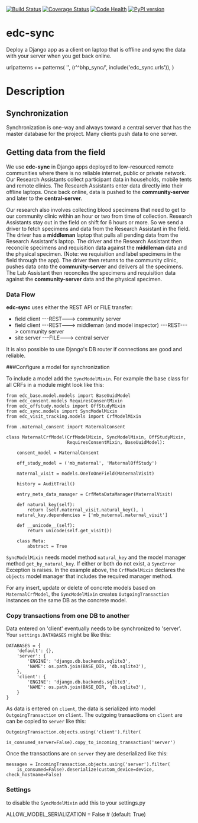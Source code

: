 [![Build Status](https://travis-ci.org/botswana-harvard/edc-sync.svg?branch=develop)](https://travis-ci.org/botswana-harvard/edc-sync)
[![Coverage Status](https://coveralls.io/repos/botswana-harvard/edc-sync/badge.svg?branch=develop)](https://coveralls.io/r/botswana-harvard/edc-sync?branch=develop)
[![Code Health](https://landscape.io/github/botswana-harvard/edc-sync/develop/landscape.svg?style=flat)](https://landscape.io/github/botswana-harvard/edc-sync/develop)
[![PyPI version](https://badge.fury.io/py/edc-sync.svg)](http://badge.fury.io/py/edc-sync)

# edc-sync

Deploy a Django app as a client on laptop that is offline and sync the data with your server when you get back online.


urlpatterns += patterns(
    '',
    (r'^bhp_sync/', include('edc_sync.urls')),
)


Description
===========

Synchronization
---------------
Synchronization is one-way and always toward a central server that has the master database for the project. Many clients push data to one server. 

Getting data from the field
---------------------------
We use __edc-sync__ in Django apps deployed to low-resourced remote communities where there is no reliable internet, public or private network. Our Research Assistants collect participant data in households, mobile tents and remote clinics. The Research Assistants enter data directly into their offline laptops. Once back online, data is pushed to the __community-server__ and later to the __central-server__. 

Our research also involves collecting blood specimens that need to get to our community clinic within an hour or two from time of collection. Research Assistants stay out in the field on shift for 6 hours or more. So we send a driver to fetch specimens and data from the Research Assistant in the field. The driver has a __middleman__ laptop that pulls all pending data from the Research Assistant's laptop. The driver and the Research Assistant then reconcile specimens and requisition data against the __middleman__ data and the physical specimen. (Note: we requisition and label specimens in the field through the app). The driver then returns to the community clinic, pushes data onto the __community-server__ and delivers all the specimens. The Lab Assistant then reconciles the specimens and requisition data against the __community-server__ data and the physical specimen.

### Data Flow

__edc-sync__ uses either the REST API or FILE transfer:
- field client ---REST---> community server
- field client ---REST---> middleman (and model inspector) ---REST---> community server
- site server ---FILE---> central server

It is also possible to use Django's DB router if connections are good and reliable.


###Configure a model for synchronization

To include a model add the `SyncModelMixin`. For example the base class for all CRFs in a module might look like this:

    from edc_base.model.models import BaseUuidModel
    from edc_consent.models RequiresConsentMixin
    from edc_offstudy.models import OffStudyMixin
    from edc_sync.models import SyncModelMixin
    from edc_visit_tracking.models import CrfModelMixin
    
    from .maternal_consent import MaternalConsent

    class MaternalCrfModel(CrfModelMixin, SyncModelMixin, OffStudyMixin,
                           RequiresConsentMixin, BaseUuidModel):
    
        consent_model = MaternalConsent
    
        off_study_model = ('mb_maternal', 'MaternalOffStudy')
    
        maternal_visit = models.OneToOneField(MaternalVisit)
    
        history = AuditTrail()
    
        entry_meta_data_manager = CrfMetaDataManager(MaternalVisit)
    
        def natural_key(self):
            return (self.maternal_visit.natural_key(), )
        natural_key.dependencies = ['mb_maternal.maternal_visit']
    
        def __unicode__(self):
            return unicode(self.get_visit())
    
        class Meta:
            abstract = True

        
`SyncModelMixin` needs model method `natural_key` and the model manager method `get_by_natural_key`. If either or both do not exist, a `SyncError` Exception is raises. In the example above, the `CrfModelMixin` declares the `objects` model manager that includes the required manager method.

For any insert, update or delete of concrete models based on `MaternalCrfModel`, the `SyncModelMixin` creates `OutgoingTransaction` instances on the same DB as the concrete model.

### Copy transactions from one DB to another

Data entered on 'client' eventually needs to be synchronized to 'server'. Your `settings.DATABASES` might be like this:
    
    DATABASES = {
        'default': {},
        'server': {
            'ENGINE': 'django.db.backends.sqlite3',
            'NAME': os.path.join(BASE_DIR, 'db.sqlite3'),
        },
        'client': {
            'ENGINE': 'django.db.backends.sqlite3',
            'NAME': os.path.join(BASE_DIR, 'db.sqlite3'),
        }
    }
      
As data is entered on `client`, the data is serialized into model `OutgoingTransaction` on `client`. The outgoing transactions on `client` are can be copied to `server` like this:

    OutgoingTransaction.objects.using('client').filter(
            is_consumed_server=False).copy_to_incoming_transaction('server') 

Once the transactions are on `server` they are deserialized like this:

    messages = IncomingTransaction.objects.using('server').filter(
        is_consumed=False).deserialize(custom_device=device, check_hostname=False)

### Settings

to disable the `SyncModelMixin` add this to your settings.py

ALLOW_MODEL_SERIALIZATION = False  # (default: True)

